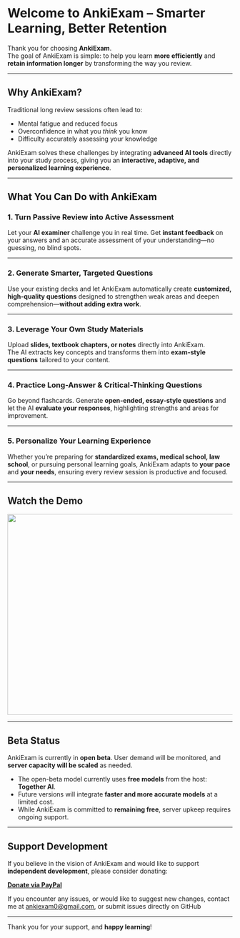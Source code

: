 # Welcome to **AnkiExam** – Smarter Learning, Better Retention

Thank you for choosing **AnkiExam**.  
The goal of AnkiExam is simple: to help you learn **more efficiently** and **retain information longer** by transforming the way you review.

---

## Why AnkiExam?

Traditional long review sessions often lead to:
- Mental fatigue and reduced focus  
- Overconfidence in what you *think* you know  
- Difficulty accurately assessing your knowledge  

AnkiExam solves these challenges by integrating **advanced AI tools** directly into your study process, giving you an **interactive, adaptive, and personalized learning experience**.

---

## What You Can Do with AnkiExam

### 1. Turn Passive Review into Active Assessment  
Let your **AI examiner** challenge you in real time. Get **instant feedback** on your answers and an accurate assessment of your understanding—no guessing, no blind spots.

---

### 2. Generate Smarter, Targeted Questions  
Use your existing decks and let AnkiExam automatically create **customized, high-quality questions** designed to strengthen weak areas and deepen comprehension—**without adding extra work**.

---

### 3. Leverage Your Own Study Materials  
Upload **slides, textbook chapters, or notes** directly into AnkiExam.  
The AI extracts key concepts and transforms them into **exam-style questions** tailored to your content.

---

### 4. Practice Long-Answer & Critical-Thinking Questions  
Go beyond flashcards. Generate **open-ended, essay-style questions** and let the AI **evaluate your responses**, highlighting strengths and areas for improvement.

---

### 5. Personalize Your Learning Experience  
Whether you’re preparing for **standardized exams, medical school, law school**, or pursuing personal learning goals, AnkiExam adapts to **your pace** and **your needs**, ensuring every review session is productive and focused.

---

## Watch the Demo

[<img src="https://img.youtube.com/vi/ebjjP4HIHY8/hqdefault.jpg" width="600" height="450" />](https://www.youtube.com/embed/ebjjP4HIHY8)

---

## Beta Status

AnkiExam is currently in **open beta**. User demand will be monitored, and **server capacity will be scaled** as needed.

- The open-beta model currently uses **free models** from the host: **Together AI**.  
- Future versions will integrate **faster and more accurate models** at a limited cost.  
- While AnkiExam is committed to **remaining free**, server upkeep requires ongoing support.

---

## Support Development

If you believe in the vision of AnkiExam and would like to support **independent development**, please consider donating:  

[**Donate via PayPal**](https://www.paypal.com/donate/?hosted_button_id=DVZWGMNHTHN4Q)

If you encounter any issues, or would like to suggest new changes, contact me at ankiexam0@gmail.com, or submit issues directly on GitHub

---

Thank you for your support, and **happy learning**!
